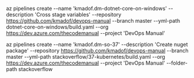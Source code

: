 az pipelines create --name 'kmadof.dm-dotnet-core-on-windows' --description 'Cross stage variables' --repository https://github.com/kmadof/devops-manual --branch master --yml-path dotnet-core-on-windows/build.yaml --org https://dev.azure.com/thecodemanual --project 'DevOps Manual' 

az pipelines create --name 'kmadof.dm-so-37' --description 'Create nuget package' --repository https://github.com/kmadof/devops-manual --branch master --yml-path stackoverflow/37-kubernetes/build.yaml --org https://dev.azure.com/thecodemanual --project 'DevOps Manual' --folder-path stackoverflow


